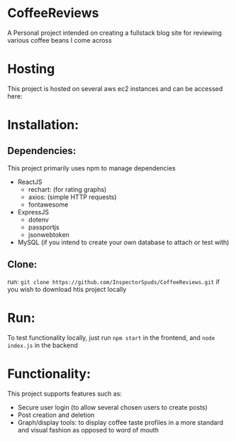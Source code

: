 # CoffeeReviews
A Personal project intended on creating a fullstack blog site for reviewing various coffee beans I come across

# Hosting
This project is hosted on several aws ec2 instances and can be accessed here:

# Installation:
## Dependencies: 
This project primarily uses npm to manage dependencies
- ReactJS
  - rechart: (for rating graphs)
  - axios: (simple HTTP requests)
  - fontawesome
- ExpressJS
  - dotenv
  - passportjs
  - jsonwebtoken
- MySQL (if you intend to create your own database to attach or test with)

## Clone: 
run: `git clone https://github.com/InspectorSpuds/CoffeeReviews.git` if you wish to download htis project locally

# Run:  
  To test functionality locally, just run `npm start` in the frontend, and `node index.js` in the backend

# Functionality:
  This project supports features such as:
  - Secure user login (to allow several chosen users to create posts)
  - Post creation and deletion
  - Graph/display tools: to display coffee taste profiles in a more standard and visual fashion as opposed to 
    word of mouth
